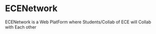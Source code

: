 # ECENetwork
ECENetwork is a Web PlatForm where Students/Collab of ECE will Collab with Each other 
